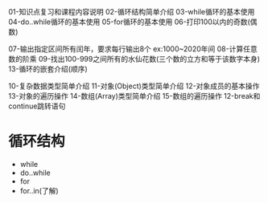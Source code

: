 01-知识点复习和课程内容说明
02-循环结构简单介绍
03-while循环的基本使用
04-do..while循环的基本使用
05-for循环的基本使用
06-打印100以内的奇数(偶数)
<!-- 奇数：1 3 5 7 9 11 13 15 ... 0-100之间的奇数 -->
07-输出指定区间所有闰年，要求每行输出8个   ex:1000~2020年间
08-计算任意数的阶乘
09-找出100-999之间所有的水仙花数(三个数的立方和等于该数字本身) 
13-循环的嵌套介绍(顺序)

10-复杂数据类型简单介绍
11-对象(Object)类型简单介绍
12-对象成员的基本操作
13-对象的遍历操作
14-数组(Array)类型简单介绍
15-数组的遍历操作
12-break和continue跳转语句


# 循环结构
* while
* do..while
* for
* for..in(了解)
